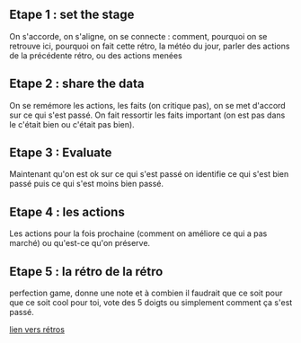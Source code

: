 ## Etape 1 : set the stage
On s'accorde, on s'aligne, on se connecte : comment, pourquoi on se retrouve ici, pourquoi on fait cette rétro, la météo du jour, parler des actions de la précédente rétro, ou des actions menées
## Etape 2 : share the data
On se remémore les actions, les faits (on critique pas), on se met d'accord sur ce qui s'est passé. On fait ressortir les faits important (on est pas dans le c'était bien ou c'était pas bien).
## Etape 3 : Evaluate
Maintenant qu'on est ok sur ce qui s'est passé on identifie ce qui s'est bien passé puis ce qui s'est moins bien passé.
## Etape 4 : les actions
Les actions pour la fois prochaine (comment on améliore ce qui a pas marché) ou qu'est-ce qu'on préserve.
## Etape 5 : la rétro de la rétro
perfection game, donne une note et à combien il faudrait que ce soit pour que ce soit cool pour toi, vote des 5 doigts ou simplement comment ça s'est passé.


[lien vers rétros](https://plans-for-retrospectives.com/fr/?id=59-4-50-21-44)
